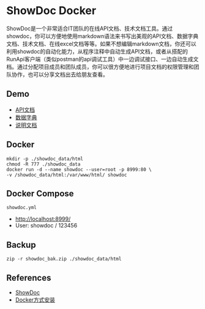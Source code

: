 # ShowDoc Docker

ShowDoc是一个非常适合IT团队的在线API文档、技术文档工具。通过showdoc，你可以方便地使用markdown语法来书写出美观的API文档、数据字典文档、技术文档、在线excel文档等等。如果不想编辑markdown文档，你还可以利用showdoc的自动化能力，从程序注释中自动生成API文档，或者从搭配的RunApi客户端（类似postman的api调试工具）中一边调试接口、一边自动生成文档。通过分配项目成员和团队成员，你可以很方便地进行项目文档的权限管理和团队协作，也可以分享文档出去给朋友查看。

## Demo
- [API文档](http://www.showdoc.com.cn/2)
- [数据字典](http://www.showdoc.com.cn/1)
- [说明文档](http://www.showdoc.com.cn/3)

## Docker
```
mkdir -p ./showdoc_data/html
chmod -R 777 ./showdoc_data
docker run -d --name showdoc --user=root -p 8999:80 \
-v /showdoc_data/html:/var/www/html/ showdoc
```

## Docker Compose
`showdoc.yml`

- [http://localhost:8999/](http://localhost:8999/)
- User: showdoc / 123456

## Backup
```
zip -r showdoc_bak.zip ./showdoc_data/html
```

## References
- [ShowDoc](https://hub.docker.com/r/star7th/showdoc)
- [Docker方式安装](https://www.showdoc.com.cn/help/65610)